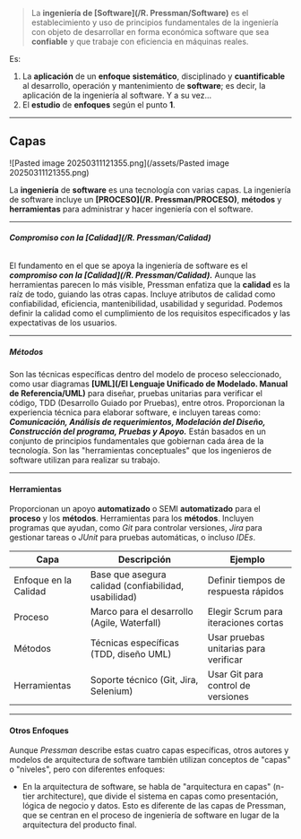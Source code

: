 > La **ingeniería de [Software](/R. Pressman/Software)** es el establecimiento y uso de principios fundamentales de la ingeniería con objeto de desarrollar en forma económica software que sea **confiable** y que trabaje con eficiencia en máquinas reales.

Es: 
1. La **aplicación** de un **enfoque** **sistemático**, disciplinado y **cuantificable** al desarrollo, operación y mantenimiento de **software**; es decir, la aplicación de la ingeniería al software. Y a su vez... 
2. El **estudio** de **enfoques** según el punto **1**.
****
## **Capas**

![Pasted image 20250311121355.png](/assets/Pasted image 20250311121355.png)

La **ingeniería** de **software** es una tecnología con varias capas. 
La ingeniería de software incluye un **[PROCESO](/R. Pressman/PROCESO)**, **métodos** y **herramientas** para administrar y hacer ingeniería con el software.
****
###### **Compromiso con la [Calidad](/R. Pressman/Calidad)**
El fundamento en el que se apoya la ingeniería de software es el ***compromiso con la [Calidad](/R. Pressman/Calidad).*** Aunque las herramientas parecen lo más visible, Pressman enfatiza que la **calidad** es la raíz de todo, guiando las otras capas.
Incluye atributos de calidad como confiabilidad, eficiencia, mantenibilidad, usabilidad y seguridad. Podemos definir la calidad como el cumplimiento de los requisitos especificados y las expectativas de los usuarios.
****
##### **Métodos**
Son las técnicas específicas dentro del modelo de proceso seleccionado, como usar diagramas **[UML](/El Lenguaje Unificado de Modelado. Manual de Referencia/UML)** para diseñar, pruebas unitarias para verificar el código, TDD (Desarrollo Guiado por Pruebas), entre otros. 
Proporcionan la experiencia técnica para elaborar software, e incluyen tareas como:
	***Comunicación, Análisis de requerimientos, Modelación del Diseño, Construcción del programa, Pruebas y Apoyo.***
Están basados en un conjunto de principios fundamentales que gobiernan cada área de la tecnología. Son las "herramientas conceptuales" que los ingenieros de software utilizan para realizar su trabajo.
****
#### **Herramientas**
Proporcionan un apoyo **automatizado** o SEMI **automatizado** para el **proceso** y los **métodos**. Herramientas para los **métodos**.
Incluyen programas que ayudan, como *Git* para controlar versiones, *Jira* para gestionar tareas o *JUnit* para pruebas automáticas, o incluso *IDEs*.

| **Capa**              | **Descripción**                                      | **Ejemplo**                           |
| --------------------- | ---------------------------------------------------- | ------------------------------------- |
| Enfoque en la Calidad | Base que asegura calidad (confiabilidad, usabilidad) | Definir tiempos de respuesta rápidos  |
| Proceso               | Marco para el desarrollo (Agile, Waterfall)          | Elegir Scrum para iteraciones cortas  |
| Métodos               | Técnicas específicas (TDD, diseño UML)               | Usar pruebas unitarias para verificar |
| Herramientas          | Soporte técnico (Git, Jira, Selenium)                | Usar Git para control de versiones    |
****
#### **Otros Enfoques**
Aunque *Pressman* describe estas cuatro capas específicas, otros autores y modelos de arquitectura de software también utilizan conceptos de "capas" o "niveles", pero con diferentes enfoques:
- En la arquitectura de software, se habla de "arquitectura en capas" (n-tier architecture), que divide el sistema en capas como presentación, lógica de negocio y datos. Esto es diferente de las capas de Pressman, que se centran en el proceso de ingeniería de software en lugar de la arquitectura del producto final.
